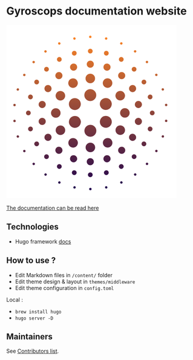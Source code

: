 # Gyroscops documentation website

![alt Gyroscops](static/favicon.png)

[The documentation can be read here](https://php-etl.github.io/documentation/)

## Technologies
- Hugo framework [docs](https://gohugo.io/documentation/)

## How to use ?
- Edit Markdown files in `/content/` folder
- Edit theme design & layout in `themes/middleware`
- Edit theme configuration in `config.toml`

Local : 
- `brew install hugo`
- `hugo server -D`

## Maintainers

See [Contributors list](https://github.com/php-etl/documentation/graphs/contributors).
